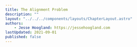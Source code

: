 ```yaml
---
title: The Alignment Problem
description: ""
layout: "../../../components/layouts/ChapterLayout.astro"
authors: 
    - Jesse Hoogland: https://jessehoogland.com
lastUpdated: 2021-09-01
published: false
---
```


